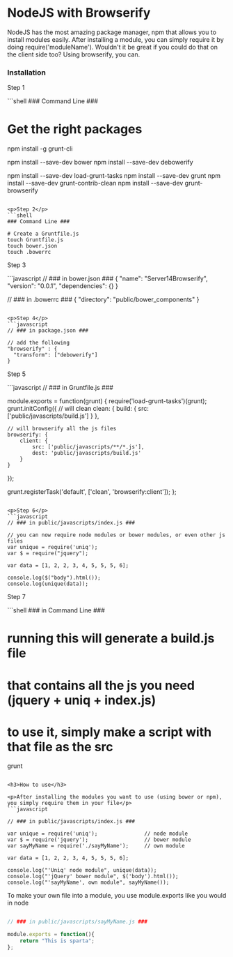 NodeJS with Browserify
============

<p>
  NodeJS has the most amazing package manager, npm that allows you to install modules easily. After installing a module, you can simply require it by doing require('moduleName'). Wouldn't it be great if you could do that on the client side too? Using browserify, you can.
</p>

<h3>Installation</h3>
<p>Step 1</p>
```shell
### Command Line ###

# Get the right packages
npm install -g grunt-cli

npm install --save-dev bower
npm install --save-dev debowerify

npm install --save-dev load-grunt-tasks
npm install --save-dev grunt
npm install --save-dev grunt-contrib-clean
npm install --save-dev grunt-browserify
```

<p>Step 2</p>
```shell
### Command Line ###

# Create a Gruntfile.js
touch Gruntfile.js
touch bower.json
touch .bowerrc
```

<p>Step 3</p>
```javascript
// ### in bower.json ###
{
    "name": "Server14Browserify",
    "version": "0.0.1",
    "dependencies": {}
}


// ### in .bowerrc ###
{
    "directory": "public/bower_components"
}
```

<p>Step 4</p>
```javascript
// ### in package.json ###

// add the following
"browserify" : {
  "transform": ["debowerify"]
}
```

<p>Step 5</p>
```javascript
// ### in Gruntfile.js ###

module.exports = function(grunt) {
  require('load-grunt-tasks')(grunt);
  grunt.initConfig({
    // will clean
    clean: {
        build: {
            src: ['public/javascripts/build.js']
        }
    },

    // will browserify all the js files
    browserify: {
        client: {
            src: ['public/javascripts/**/*.js'],
            dest: 'public/javascripts/build.js'
        }
    }
  });

  grunt.registerTask('default', ['clean', 'browserify:client']);
};
```

<p>Step 6</p>
```javascript
// ### in public/javascripts/index.js ###

// you can now require node modules or bower modules, or even other js files
var unique = require('uniq');
var $ = require("jquery");

var data = [1, 2, 2, 3, 4, 5, 5, 5, 6];

console.log($("body").html());
console.log(unique(data));
```


<p>Step 7</p>
```shell
### in Command Line ###

# running this will generate a build.js file
# that contains all the js you need (jquery + uniq + index.js)
# to use it, simply make a script with that file as the src
grunt
```

<h3>How to use</h3>

<p>After installing the modules you want to use (using bower or npm), you simply require them in your file</p>
```javascript

// ### in public/javascripts/index.js ###

var unique = require('uniq');               // node module
var $ = require('jquery');                  // bower module
var sayMyName = require('./sayMyName');     // own module

var data = [1, 2, 2, 3, 4, 5, 5, 5, 6];

console.log("'Uniq' node module", unique(data));
console.log("'jQuery' bower module", $('body').html());
console.log("'sayMyName', own module", sayMyName());
```

<p>To make your own file into a module, you use module.exports like you would in node</p>

```javascript

// ### in public/javascripts/sayMyName.js ###

module.exports = function(){
    return "This is sparta";
};
```
